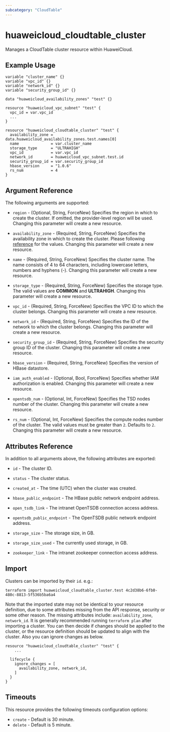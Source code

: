 ```yaml
---
subcategory: "CloudTable"
---
```


# huaweicloud_cloudtable_cluster

Manages a CloudTable cluster resource within HuaweiCloud.

## Example Usage

```hcl
variable "cluster_name" {}
variable "vpc_id" {}
variable "network_id" {}
variable "security_group_id" {}

data "huaweicloud_availability_zones" "test" {}

resource "huaweicloud_vpc_subnet" "test" {
  vpc_id = var.vpc_id
  ...
}

resource "huaweicloud_cloudtable_cluster" "test" {
  availability_zone = data.huaweicloud_availability_zones.test.names[0]
  name              = var.cluster_name
  storage_type      = "ULTRAHIGH"
  vpc_id            = var.vpc_id
  network_id        = huaweicloud_vpc_subnet.test.id
  security_group_id = var.security_group_id
  hbase_version     = "1.0.6"
  rs_num            = 4
}
```

## Argument Reference

The following arguments are supported:

* `region` - (Optional, String, ForceNew) Specifies the region in which to create the cluster.
  If omitted, the provider-level region will be used. Changing this parameter will create a new resource.

* `availability_zone` - (Required, String, ForceNew) Specifies the availability zone in which to create the cluster.
  Please following [reference](https://developer.huaweicloud.com/en-us/endpoint/?CloudTable) for the values.
  Changing this parameter will create a new resource.

* `name` - (Required, String, ForceNew) Specifies the cluster name. The name consists of 4 to 64 characters, including
  lowercase letters, numbers and hyphens (-). Changing this parameter will create a new resource.

* `storage_type` - (Required, String, ForceNew) Specifies the storage type.
  The valid values are **COMMON** and **ULTRAHIGH**. Changing this parameter will create a new resource.

* `vpc_id` - (Required, String, ForceNew) Specifies the VPC ID to which the cluster belongs.
  Changing this parameter will create a new resource.

* `network_id` - (Required, String, ForceNew) Specifies the ID of the network to which the cluster belongs.
  Changing this parameter will create a new resource.

* `security_group_id` - (Required, String, ForceNew) Specifies the security group ID of the cluster.
  Changing this parameter will create a new resource.

* `hbase_version` - (Required, String, ForceNew) Specifies the version of HBase datastore.

* `iam_auth_enabled` - (Optional, Bool, ForceNew) Specifies whether IAM authorization is enabled.
  Changing this parameter will create a new resource.

* `opentsdb_num` - (Optional, Int, ForceNew) Specifies the TSD nodes number of the cluster.
  Changing this parameter will create a new resource.

* `rs_num` - (Optional, Int, ForceNew) Specifies the compute nodes number of the cluster.
  The valid values must be greater than `2`. Defaults to `2`. Changing this parameter will create a new resource.

## Attributes Reference

In addition to all arguments above, the following attributes are exported:

* `id` - The cluster ID.

* `status` - The cluster status.

* `created_at` - The time (UTC) when the cluster was created.

* `hbase_public_endpoint` - The HBase public network endpoint address.

* `open_tsdb_link` - The intranet OpenTSDB connection access address.

* `opentsdb_public_endpoint` - The OpenTSDB public network endpoint address.

* `storage_size` - The storage size, in GB.

* `storage_size_used` - The currently used storage, in GB.

* `zookeeper_link` - The intranet zookeeper connection access address.

## Import

Clusters can be imported by their `id`. e.g.:

```
terraform import huaweicloud_cloudtable_cluster.test 4c2d38b6-6fb0-480c-8813-5f536b5ba6a4
```

Note that the imported state may not be identical to your resource definition, due to some attributes missing from the
API response, security or some other reason.
The missing attributes include: `availability_zone`, `network_id`.
It is generally recommended running `terraform plan` after importing a cluster.
You can then decide if changes should be applied to the cluster, or the resource definition should be updated to
align with the cluster. Also you can ignore changes as below.

```
resource "huaweicloud_cloudtable_cluster" "test" {
    ...

  lifecycle {
    ignore_changes = [
      availability_zone, network_id,
    ]
  }
}
```

## Timeouts

This resource provides the following timeouts configuration options:

* `create` - Default is 30 minute.
* `delete` - Default is 5 minute.
